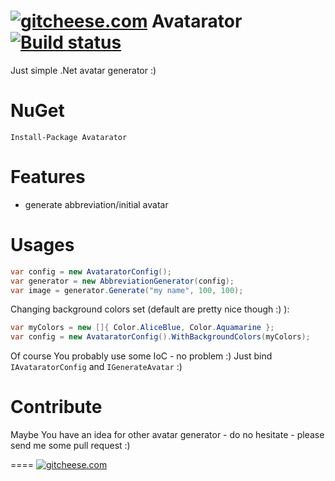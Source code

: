 [![gitcheese.com](https://api.gitcheese.com/v1/projects/cac52adf-9413-446a-bdc8-8d8593d5a9ce/badges)](https://www.gitcheese.com/app/#/projects/cac52adf-9413-446a-bdc8-8d8593d5a9ce/pledges/create) Avatarator [![Build status](https://ci.appveyor.com/api/projects/status/uf021jx0uwmss48o?retina=true)](https://ci.appveyor.com/project/mgibas/avatarator)
====
Just simple .Net avatar generator :)

NuGet
====
```
Install-Package Avatarator
```

Features
====
* generate abbreviation/initial avatar

Usages
====
```csharp
var config = new AvataratorConfig();
var generator = new AbbreviationGenerator(config);
var image = generator.Generate("my name", 100, 100);
```
Changing background colors set (default are pretty nice though :) ):
```csharp
var myColors = new []{ Color.AliceBlue, Color.Aquamarine };
var config = new AvataratorConfig().WithBackgroundColors(myColors);
```
Of course You probably use some IoC - no problem :) Just bind `IAvataratorConfig` and `IGenerateAvatar` :)

Contribute
====
Maybe You have an idea for other avatar generator - do no hesitate - please send me some pull request :)

====
[![gitcheese.com](https://api.gitcheese.com/v1/projects/cac52adf-9413-446a-bdc8-8d8593d5a9ce/badges)](https://www.gitcheese.com/app/#/projects/cac52adf-9413-446a-bdc8-8d8593d5a9ce/pledges/create)
